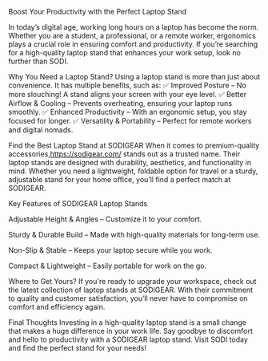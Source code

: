 Boost Your Productivity with the Perfect Laptop Stand

In today’s digital age, working long hours on a laptop has become the norm. Whether you are a student, a professional, or a remote worker, ergonomics plays a crucial role in ensuring comfort and productivity. If you’re searching for a high-quality laptop stand that enhances your work setup, look no further than SODI.

Why You Need a Laptop Stand?
Using a laptop stand is more than just about convenience. It has multiple benefits, such as:
✅ Improved Posture – No more slouching! A stand aligns your screen with your eye level.
✅ Better Airflow & Cooling – Prevents overheating, ensuring your laptop runs smoothly.
✅ Enhanced Productivity – With an ergonomic setup, you stay focused for longer.
✅ Versatility & Portability – Perfect for remote workers and digital nomads.

Find the Best Laptop Stand at SODIGEAR
When it comes to premium-quality accessories,https://sodigear.com/
 stands out as a trusted name. Their laptop stands are designed with durability, aesthetics, and functionality in mind. Whether you need a lightweight, foldable option for travel or a sturdy, adjustable stand for your home office, you’ll find a perfect match at SODIGEAR.

Key Features of SODIGEAR Laptop Stands

Adjustable Height & Angles – Customize it to your comfort.

Sturdy & Durable Build – Made with high-quality materials for long-term use.

Non-Slip & Stable – Keeps your laptop secure while you work.

Compact & Lightweight – Easily portable for work on the go.

Where to Get Yours?
If you're ready to upgrade your workspace, check out the latest collection of laptop stands at SODIGEAR. With their commitment to quality and customer satisfaction, you’ll never have to compromise on comfort and efficiency again.

Final Thoughts
Investing in a high-quality laptop stand is a small change that makes a huge difference in your work life. Say goodbye to discomfort and hello to productivity with a SODIGEAR laptop stand. Visit SODI today and find the perfect stand for your needs!

